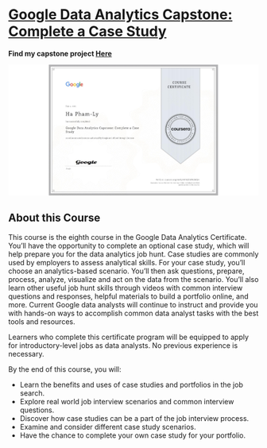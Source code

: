 # [Google Data Analytics Capstone: Complete a Case Study](https://coursera.org/share/2149381c67851f6a5e29e3536ef9c6fa)

**Find my capstone project [Here](https://github.com/plnh/Customer_Personality_Analysis)**

![](https://github.com/plnh/Google-Data-Analytics/blob/main/08_Google%20Data%20Analytics%20Capstone:%20Complete%20a%20Case%20Study/CERTIFICATE.jpeg)

## About this Course
This course is the eighth course in the Google Data Analytics Certificate. You’ll have the opportunity to complete an optional case study, which will help prepare you for the data analytics job hunt. Case studies are commonly used by employers to assess analytical skills. For your case study, you’ll choose an analytics-based scenario. You’ll then ask questions, prepare, process, analyze, visualize and act on the data from the scenario. You’ll also learn other useful job hunt skills through videos with common interview questions and responses, helpful materials to build a portfolio online, and more. Current Google data analysts will continue to instruct and provide you with hands-on ways to accomplish common data analyst tasks with the best tools and resources.

Learners who complete this certificate program will be equipped to apply for introductory-level jobs as data analysts. No previous experience is necessary.

By the end of this course, you will:
 - Learn the benefits and uses of case studies and portfolios in the job search.
 - Explore real world job interview scenarios and common interview questions.
 - Discover how case studies can be a part of the job interview process. 
 - Examine and consider different case study scenarios. 
 - Have the chance to complete your own case study for your portfolio.
